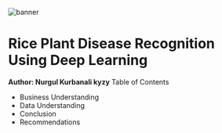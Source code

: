 ![banner](https://github.com/kamalova/Rice_Leaf_Disease_Recognition_DL/blob/main/Images/banner.jpg)
# **Rice Plant Disease Recognition Using Deep Learning**
**Author: Nurgul Kurbanali kyzy**
Table of Contents
* Business Understanding
* Data Understanding
* Conclusion
* Recommendations
